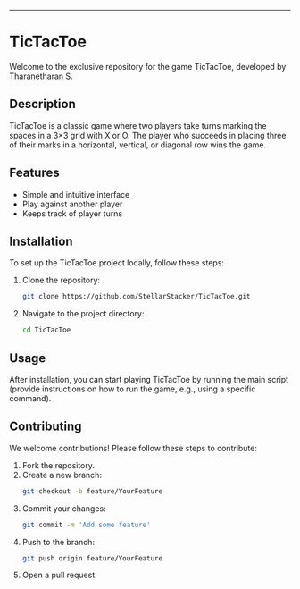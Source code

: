 
---

# TicTacToe

Welcome to the exclusive repository for the game TicTacToe, developed by Tharanetharan S.

## Description

TicTacToe is a classic game where two players take turns marking the spaces in a 3×3 grid with X or O. The player who succeeds in placing three of their marks in a horizontal, vertical, or diagonal row wins the game.

## Features

- Simple and intuitive interface
- Play against another player
- Keeps track of player turns

## Installation

To set up the TicTacToe project locally, follow these steps:

1. Clone the repository:
   ```bash
   git clone https://github.com/StellarStacker/TicTacToe.git
   ```
2. Navigate to the project directory:
   ```bash
   cd TicTacToe
   ```

## Usage

After installation, you can start playing TicTacToe by running the main script (provide instructions on how to run the game, e.g., using a specific command).

## Contributing

We welcome contributions! Please follow these steps to contribute:

1. Fork the repository.
2. Create a new branch:
   ```bash
   git checkout -b feature/YourFeature
   ```
3. Commit your changes:
   ```bash
   git commit -m 'Add some feature'
   ```
4. Push to the branch:
   ```bash
   git push origin feature/YourFeature
   ```
5. Open a pull request.

